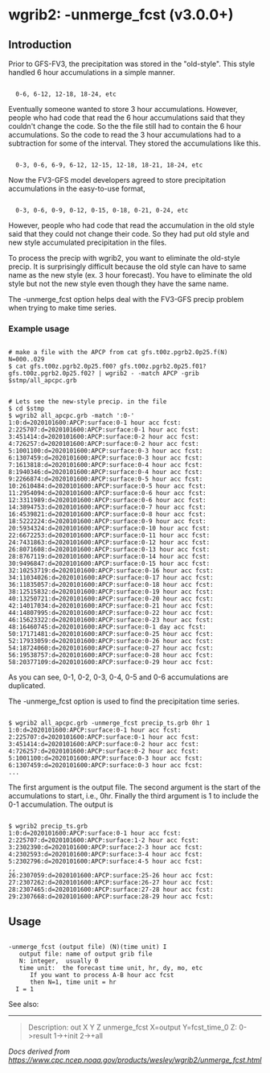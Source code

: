 # wgrib2: -unmerge_fcst (v3.0.0+)

## Introduction

Prior to GFS-FV3, the precipitation was stored in the "old-style". This style
handled 6 hour accumulations in a simple manner.

```

  0-6, 6-12, 12-18, 18-24, etc

```

Eventually someone wanted to store 3 hour accumulations. However, people who had code
that read the 6 hour accumulations said that they couldn't change the code. So the
the file still had to contain the 6 hour accumulations. So the code to read the
3 hour accumulations had to a subtraction for some of the interval. They stored
the accumulations like this.

```

  0-3, 0-6, 6-9, 6-12, 12-15, 12-18, 18-21, 18-24, etc

```

Now the FV3-GFS model developers agreed to store precipitation accumulations in
the easy-to-use format,

```

  0-3, 0-6, 0-9, 0-12, 0-15, 0-18, 0-21, 0-24, etc

```

However, people who had code that read the accumulation in the old style said that
they could not change their code. So they had put old style and new style accumulated
precipitation in the files.

To process the precip with wgrib2, you want to eliminate the old-style precip.
It is surprisingly difficult because the old style can have to same name as
the new style (ex. 3 hour forecast). You have to eliminate the old style but
not the new style even though they have the same name.

The -unmerge_fcst option helps deal with the
FV3-GFS precip problem when trying to make time series.

### Example usage

```

# make a file with the APCP from cat gfs.t00z.pgrb2.0p25.f(N) N=000..029
$ cat gfs.t00z.pgrb2.0p25.f00? gfs.t00z.pgrb2.0p25.f01? gfs.t00z.pgrb2.0p25.f02? | wgrib2 - -match APCP -grib $stmp/all_apcpc.grb


# Lets see the new-style precip. in the file
$ cd $stmp
$ wgrib2 all_apcpc.grb -match ':0-'
1:0:d=2020101600:APCP:surface:0-1 hour acc fcst:
2:225707:d=2020101600:APCP:surface:0-1 hour acc fcst:
3:451414:d=2020101600:APCP:surface:0-2 hour acc fcst:
4:726257:d=2020101600:APCP:surface:0-2 hour acc fcst:
5:1001100:d=2020101600:APCP:surface:0-3 hour acc fcst:
6:1307459:d=2020101600:APCP:surface:0-3 hour acc fcst:
7:1613818:d=2020101600:APCP:surface:0-4 hour acc fcst:
8:1940346:d=2020101600:APCP:surface:0-4 hour acc fcst:
9:2266874:d=2020101600:APCP:surface:0-5 hour acc fcst:
10:2610484:d=2020101600:APCP:surface:0-5 hour acc fcst:
11:2954094:d=2020101600:APCP:surface:0-6 hour acc fcst:
12:3311989:d=2020101600:APCP:surface:0-6 hour acc fcst:
14:3894753:d=2020101600:APCP:surface:0-7 hour acc fcst:
16:4539821:d=2020101600:APCP:surface:0-8 hour acc fcst:
18:5222224:d=2020101600:APCP:surface:0-9 hour acc fcst:
20:5934324:d=2020101600:APCP:surface:0-10 hour acc fcst:
22:6672253:d=2020101600:APCP:surface:0-11 hour acc fcst:
24:7431863:d=2020101600:APCP:surface:0-12 hour acc fcst:
26:8071608:d=2020101600:APCP:surface:0-13 hour acc fcst:
28:8767119:d=2020101600:APCP:surface:0-14 hour acc fcst:
30:9496847:d=2020101600:APCP:surface:0-15 hour acc fcst:
32:10253719:d=2020101600:APCP:surface:0-16 hour acc fcst:
34:11034026:d=2020101600:APCP:surface:0-17 hour acc fcst:
36:11835057:d=2020101600:APCP:surface:0-18 hour acc fcst:
38:12515832:d=2020101600:APCP:surface:0-19 hour acc fcst:
40:13250721:d=2020101600:APCP:surface:0-20 hour acc fcst:
42:14017034:d=2020101600:APCP:surface:0-21 hour acc fcst:
44:14807995:d=2020101600:APCP:surface:0-22 hour acc fcst:
46:15623322:d=2020101600:APCP:surface:0-23 hour acc fcst:
48:16460745:d=2020101600:APCP:surface:0-1 day acc fcst:
50:17171481:d=2020101600:APCP:surface:0-25 hour acc fcst:
52:17933059:d=2020101600:APCP:surface:0-26 hour acc fcst:
54:18724060:d=2020101600:APCP:surface:0-27 hour acc fcst:
56:19538757:d=2020101600:APCP:surface:0-28 hour acc fcst:
58:20377109:d=2020101600:APCP:surface:0-29 hour acc fcst:

```

As you can see, 0-1, 0-2, 0-3, 0-4, 0-5 and 0-6 accumulations are duplicated.

The -unmerge_fcst option is used to find the precipitation time series.

```

$ wgrib2 all_apcpc.grb -unmerge_fcst precip_ts.grb 0hr 1
1:0:d=2020101600:APCP:surface:0-1 hour acc fcst:
2:225707:d=2020101600:APCP:surface:0-1 hour acc fcst:
3:451414:d=2020101600:APCP:surface:0-2 hour acc fcst:
4:726257:d=2020101600:APCP:surface:0-2 hour acc fcst:
5:1001100:d=2020101600:APCP:surface:0-3 hour acc fcst:
6:1307459:d=2020101600:APCP:surface:0-3 hour acc fcst:
...

```

The first argument is the output file. The second argument is
the start of the accumulations to start, i.e., 0hr. Finally the
third argument is 1 to include the 0-1 accumulation. The output is

```

$ wgrib2 precip_ts.grb
1:0:d=2020101600:APCP:surface:0-1 hour acc fcst:
2:225707:d=2020101600:APCP:surface:1-2 hour acc fcst:
3:2302390:d=2020101600:APCP:surface:2-3 hour acc fcst:
4:2302593:d=2020101600:APCP:surface:3-4 hour acc fcst:
5:2302796:d=2020101600:APCP:surface:4-5 hour acc fcst:
,,
26:2307059:d=2020101600:APCP:surface:25-26 hour acc fcst:
27:2307262:d=2020101600:APCP:surface:26-27 hour acc fcst:
28:2307465:d=2020101600:APCP:surface:27-28 hour acc fcst:
29:2307668:d=2020101600:APCP:surface:28-29 hour acc fcst:

```

## Usage

```

-unmerge_fcst (output file) (N)(time unit) I
   output file: name of output grib file
   N: integer,  usually 0
   time unit:  the forecast time unit, hr, dy, mo, etc
      If you want to process A-B hour acc fcst
      then N=1, time unit = hr
  I = 1

```

See also:

---

> Description: out X Y Z unmerge_fcst X=output Y=fcst_time_0 Z: 0->result 1->+init 2->+all

_Docs derived from <https://www.cpc.ncep.noaa.gov/products/wesley/wgrib2/unmerge_fcst.html>_
